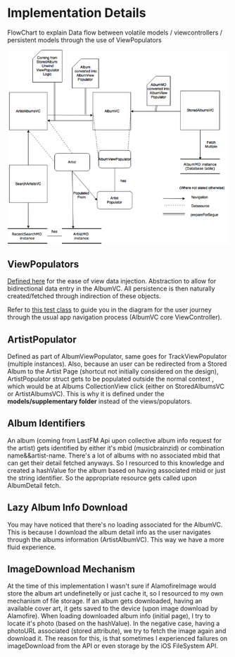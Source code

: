 # Implementation Details

FlowChart to explain Data flow between volatile models / viewcontrollers / persistent models through the use of ViewPopulators

![Data Flow for Stored Content](https://github.com/carloscorreia94/AlbumFolks/blob/master/data_flow.png)

## ViewPopulators

[Defined here](https://github.com/carloscorreia94/AlbumFolks/tree/master/AlbumFolks/views/populators) for the ease of view data injection. Abstraction to allow for bidirectional data entry in the AlbumVC. All persistence is then naturally created/fetched through indirection of these objects.

Refer to [this test class](https://github.com/carloscorreia94/AlbumFolks/tree/master/AlbumFolksTests/AlbumVCEntryPointsTests.swift) to guide you in the diagram for the user journey through the usual app navigation process (AlbumVC core ViewController).

## ArtistPopulator
Defined as part of AlbumViewPopulator, same goes for TrackViewPopulator (multiple instances).
Also, because an user can be redirected from a Stored Album to the Artist Page (shortcut not initially considered on the design), ArtistPopulator struct gets to be populated outside the normal context , which would be at Albums CollectionView click (either on StoredAlbumsVC or ArtistAlbumsVC). This is why it is defined under the **models/supplementary folder** instead of the views/populators.

## Album Identifiers

An album (coming from LastFM Api upon collective album info request for the artist) gets identified by either it's mbid (musicbrainzid) or combination name&&artist-name. There's a lot of albums with no associated mbid that can get their detail fetched anyways. So I resourced to this knowledge and created a hashValue for the album based on having associated mbid or just the string identifier. So the appropriate resource gets called upon AlbumDetail fetch. 


## Lazy Album Info Download

You may have noticed that there's no loading associated for the AlbumVC. This is because I download the album detail info as the user navigates through the albums information (ArtistAlbumVC). This way we have a more fluid experience.

## ImageDownload Mechanism

At the time of this implementation I wasn't sure if AlamofireImage would store the album art undefinetelly or just cache it, so I resourced to my own mechanism of file storage. If an album gets downloaded, having an available cover art, it gets saved to the device (upon image download by Alamofire). When loading downloaded album info (initial page), I try to locate it's photo (based on the hashValue). In the negative case, having a photoURL associated (stored attribute), we try to fetch the image again and download it. The reason for this, is that sometimes I experienced failures on imageDownload from the API or even storage by the iOS FileSystem API.